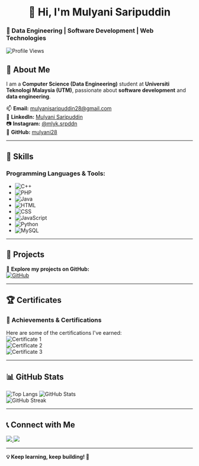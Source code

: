 <h1 align = "center">👋 Hi, I'm Mulyani Saripuddin</h1> 

### 🚀 Data Engineering | Software Development | Web Technologies  

![Profile Views](https://komarev.com/ghpvc/?username=mulyani28&label=Profile%20views&color=0e75b6&style=flat)

## 📝 About Me  
I am a **Computer Science (Data Engineering)** student at **Universiti Teknologi Malaysia (UTM)**, passionate about **software development** and **data engineering**.

📫 **Email:** [mulyanisaripuddin28@gmail.com](mailto:mulyanisaripuddin28@gmail.com)  
🔗 **LinkedIn:** [Mulyani Saripuddin](https://www.linkedin.com/in/mulyani-saripuddin-387684261/)  
📷 **Instagram:** [@mlyk.srpddn](https://instagram.com/mlyk.srpddn)  
🐙 **GitHub:** [mulyani28](https://github.com/Mulyani28)  

---

## 🔧 Skills  
### Programming Languages & Tools:  
- ![C++](https://img.shields.io/badge/-C++-00599C?style=flat&logo=c%2B%2B&logoColor=white)
- ![PHP](https://img.shields.io/badge/-PHP-777BB4?style=flat&logo=php&logoColor=white)
- ![Java](https://img.shields.io/badge/-Java-007396?style=flat&logo=java&logoColor=white)
- ![HTML](https://img.shields.io/badge/-HTML5-E34F26?style=flat&logo=html5&logoColor=white)
- ![CSS](https://img.shields.io/badge/-CSS3-1572B6?style=flat&logo=css3)
- ![JavaScript](https://img.shields.io/badge/-JavaScript-F7DF1E?style=flat&logo=javascript&logoColor=black)
- ![Python](https://img.shields.io/badge/-Python-3776AB?style=flat&logo=python&logoColor=white)
- ![MySQL](https://img.shields.io/badge/-MySQL-4479A1?style=flat&logo=mysql&logoColor=white)

---

## 📂 Projects  
🚀 **Explore my projects on GitHub:**  
[![GitHub](https://img.shields.io/badge/GitHub-Profile-blue?style=flat&logo=github)](https://github.com/mulyani28)

---

## 🏆 Certificates  
### 📜 Achievements & Certifications  
Here are some of the certifications I've earned:  
![Certificate 1](cert1.jpg)  
![Certificate 2](cert2.jpg)  
![Certificate 3](cert3.jpg)  


---

## 📊 GitHub Stats  
![Top Langs](https://github-readme-stats.vercel.app/api/top-langs/?username=mulyani28&layout=compact&theme=blueberry)  ![GitHub Stats](https://github-readme-stats.vercel.app/api?username=mulyani28&show_icons=true&theme=blueberry)  
![GitHub Streak](https://github-readme-streak-stats.herokuapp.com/?user=mulyani28&theme=blueberry)

---

## 📞 Connect with Me  
<a href="https://www.linkedin.com/in/mulyani-saripuddin-387684261/" target="_blank">
  <img src="https://img.shields.io/badge/LinkedIn-Connect-blue?style=for-the-badge&logo=linkedin" />
</a>
<a href="https://instagram.com/mlyk.srpddn" target="_blank">
  <img src="https://img.shields.io/badge/Instagram-Follow-E4405F?style=for-the-badge&logo=instagram&logoColor=white" />
</a>

---

**💡 Keep learning, keep building! 🚀**
